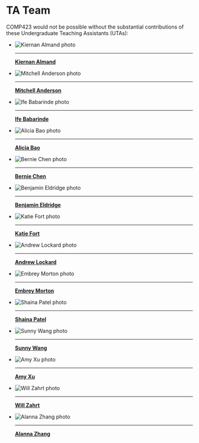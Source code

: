 # TA Team

COMP423 would not be possible without the substantial contributions of these Undergraduate Teaching Assistants (UTAs):

<div id="TA-team" class="grid cards" markdown>

-   ![Kiernan Almand photo](../people/profile_photos/kalmand.jpeg)

    ---

    [__Kiernan Almand__](../people/bios/kiernana_about.md)

-   ![Mitchell Anderson photo](../people/profile_photos/amitche.jpeg)

    ---

    [__Mitchell Anderson__](../people/bios/amitche_about.md)

-   ![Ife Babarinde photo](../people/profile_photos/ifebaba.jpeg)

    ---

    [__Ife Babarinde__](../people/bios/ifebaba_about.md)

-   ![Alicia Bao photo](../people/profile_photos/albao.jpg)

    ---

    [__Alicia Bao__](../people/bios/albao_about.md)

-   ![Bernie Chen photo](../people/profile_photos/bscc.jpg)

    ---

    [__Bernie Chen__](../people/bios/bscc_about.md)

-   ![Benjamin Eldridge photo](../people/profile_photos/benjaben.png)

    ---

    [__Benjamin Eldridge__](../people/bios/benjaben_about.md)

-   ![Katie Fort photo](../people/profile_photos/ktcooper.jpg)

    ---

    [__Katie Fort__](../people/bios/ktcooper_about.md)

-   ![Andrew Lockard photo](../people/profile_photos/alockard.JPG)

    ---

    [__Andrew Lockard__](../people/bios/alockard_about.md)

-   ![Embrey Morton photo](../people/profile_photos/embreezy.jpg)

    ---

    [__Embrey Morton__](../people/bios/embreezy_about.md)

-   ![Shaina Patel photo](../people/profile_photos/shainap.jpg)

    ---

    [__Shaina Patel__](../people/bios/shainap_about.md)

-   ![Sunny Wang photo](../people/profile_photos/xsw.jpg)

    ---

    [__Sunny Wang__](../people/bios/xsw_about.md)


- ![Amy Xu photo](../people/profile_photos/axu1.jpg)

    ---

    [__Amy Xu__](../people/bios/axu1_about.md)


-   ![Will Zahrt photo](../people/profile_photos/wzahrt.jpeg)

    ---

    [__Will Zahrt__](../people/bios/wzahrt_about.md)

-   ![Alanna Zhang photo](../people/profile_photos/alanna26.JPEG)  

    ---  
    
    [__Alanna Zhang__](../people/bios/alanna26_about.md)
   

</div>